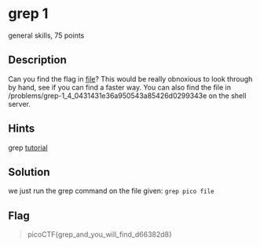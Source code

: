 # grep 1
 general skills, 75 points

## Description
 Can you find the flag in [file](https://2018shell.picoctf.com/static/f2e1fdcd5c405ca4170af1a8973b365b/file)? This would be really obnoxious to look through by hand, see if you can find a faster way. You can also find the file in /problems/grep-1_4_0431431e36a950543a85426d0299343e on the shell server. 

## Hints
 grep [tutorial](https://ryanstutorials.net/linuxtutorial/grep.php)

## Solution
 we just run the grep command on the file given:
 `grep pico file`


## Flag
>picoCTF{grep_and_you_will_find_d66382d8}

